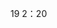 <!--
 * @Author: yuanchao
 * @Date: 2022-02-08 20:08:10
 * @FilePath: \miniVue\记录.md
 * @Description: 
-->
19 2：20
